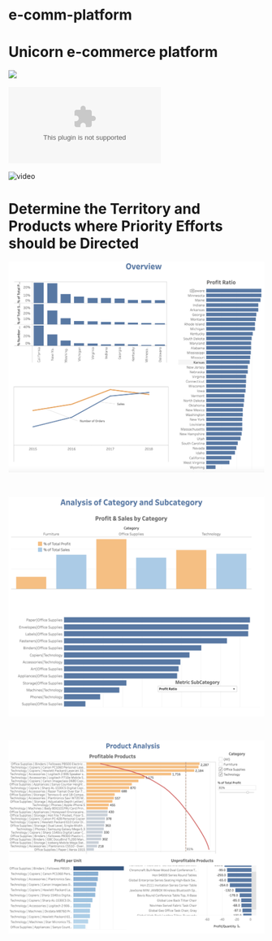 # e-comm-platform
# Unicorn e-commerce platform 


![](https://public.tableau.com/shared/R7RGRDDGX?:display_count=n&:origin=viz_share_link![image](https://user-images.githubusercontent.com/106590428/230935701-8fe6df4b-4628-4e3f-8a4f-2bec257706c1.png))

![presentation](PresentationUnicorn.pptx)

![video](https://www.loom.com/share/1733fd7ac0fb4ec2b5a0b59136e9ca2e)

# Determine the Territory and Products where Priority Efforts should be Directed


![](pictures/overview.png)

<br>

![](pictures/profit-sales.png)

<br>

![](pictures/profitable-products.png)